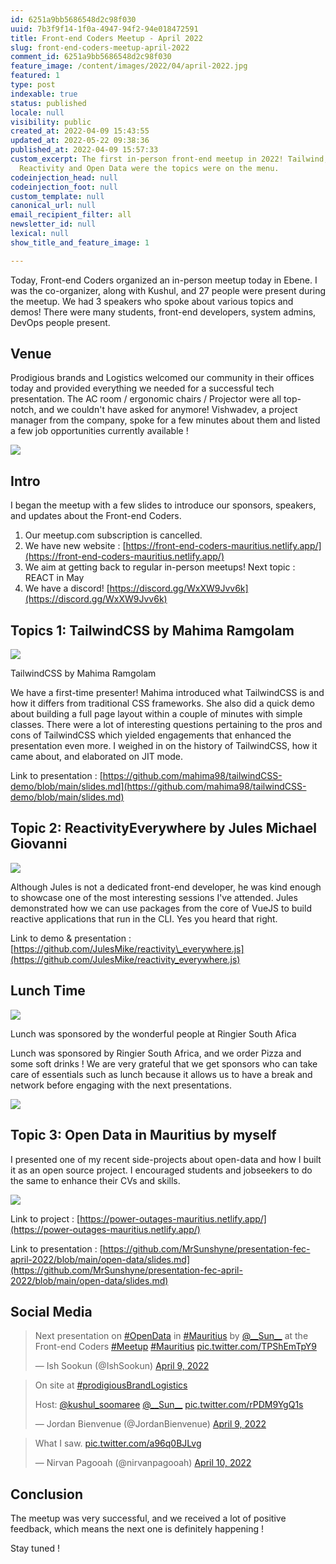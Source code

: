 ```yaml
---
id: 6251a9bb5686548d2c98f030
uuid: 7b3f9f14-1f0a-4947-94f2-94e018472591
title: Front-end Coders Meetup - April 2022
slug: front-end-coders-meetup-april-2022
comment_id: 6251a9bb5686548d2c98f030
feature_image: /content/images/2022/04/april-2022.jpg
featured: 1
type: post
indexable: true
status: published
locale: null
visibility: public
created_at: 2022-04-09 15:43:55
updated_at: 2022-05-22 09:38:36
published_at: 2022-04-09 15:57:33
custom_excerpt: The first in-person front-end meetup in 2022! Tailwind,
  Reactivity and Open Data were the topics were on the menu.
codeinjection_head: null
codeinjection_foot: null
custom_template: null
canonical_url: null
email_recipient_filter: all
newsletter_id: null
lexical: null
show_title_and_feature_image: 1

---
```


Today, Front-end Coders organized an in-person meetup today in Ebene. I was the co-organizer, along with Kushul, and 27 people were present during the meetup. We had 3 speakers who spoke about various topics and demos! There were many students, front-end developers, system admins, DevOps people present.

## Venue

Prodigious brands and Logistics welcomed our community in their offices today and provided everything we needed for a successful tech presentation. The AC room / ergonomic chairs / Projector were all top-notch, and we couldn't have asked for anymore! Vishwadev, a project manager from the company, spoke for a few minutes about them and listed a few job opportunities currently available !

![](/content/images/2022/04/fec-april-group-photo.jpg)

## Intro

I began the meetup with a few slides to introduce our sponsors, speakers, and updates about the Front-end Coders.

1.  Our meetup.com subscription is cancelled.
2.  We have new website : [https://front-end-coders-mauritius.netlify.app/](https://front-end-coders-mauritius.netlify.app/)
3.  We aim at getting back to regular in-person meetups! Next topic : REACT in May
4.  We have a discord! [https://discord.gg/WxXW9Jvv6k](https://discord.gg/WxXW9Jvv6k)

## Topics 1: TailwindCSS by Mahima Ramgolam

![](/content/images/2022/04/mahima-ramgolam-presentation-tailwind.jpg)

TailwindCSS by Mahima Ramgolam

We have a first-time presenter! Mahima introduced what TailwindCSS is and how it differs from traditional CSS frameworks. She also did a quick demo about building a full page layout within a couple of minutes with simple classes. There were a lot of interesting questions pertaining to the pros and cons of TailwindCSS which yielded engagements that enhanced the presentation even more. I weighed in on the history of TailwindCSS, how it came about, and elaborated on JIT mode.

Link to presentation : [https://github.com/mahima98/tailwindCSS-demo/blob/main/slides.md](https://github.com/mahima98/tailwindCSS-demo/blob/main/slides.md)

## Topic 2: ReactivityEverywhere by Jules Michael Giovanni

![](/content/images/2022/04/jules-giovanni-reactivity-presentation.jpg)

Although Jules is not a dedicated front-end developer, he was kind enough to showcase one of the most interesting sessions I've attended. Jules demonstrated how we can use packages from the core of VueJS to build reactive applications that run in the CLI. Yes you heard that right.

Link to demo & presentation : [https://github.com/JulesMike/reactivity\_everywhere.js](https://github.com/JulesMike/reactivity_everywhere.js)

## Lunch Time

![](/content/images/2022/04/image.png)

Lunch was sponsored by the wonderful people at Ringier South Afica

Lunch was sponsored by Ringier South Africa, and we order Pizza and some soft drinks ! We are very grateful that we get sponsors who can take care of essentials such as lunch because it allows us to have a break and network before engaging with the next presentations.

![](/content/images/2022/04/lunch-pizza-meetup.jpg)

## Topic 3: Open Data in Mauritius by myself

I presented one of my recent side-projects about open-data and how I built it as an open source project. I encouraged students and jobseekers to do the same to enhance their CVs and skills.

![](/content/images/2022/04/sandeep-ramgolam-open-data-presentation.jpg)

Link to project : [https://power-outages-mauritius.netlify.app/](https://power-outages-mauritius.netlify.app/)

Link to presentation : [https://github.com/MrSunshyne/presentation-fec-april-2022/blob/main/open-data/slides.md](https://github.com/MrSunshyne/presentation-fec-april-2022/blob/main/open-data/slides.md)

## Social Media

> Next presentation on [#OpenData](https://twitter.com/hashtag/OpenData?src=hash&ref_src=twsrc%5Etfw) in [#Mauritius](https://twitter.com/hashtag/Mauritius?src=hash&ref_src=twsrc%5Etfw) by [@\_\_Sun\_\_](https://twitter.com/__Sun__?ref_src=twsrc%5Etfw) at the Front-end Coders [#Meetup](https://twitter.com/hashtag/Meetup?src=hash&ref_src=twsrc%5Etfw) [#Mauritius](https://twitter.com/hashtag/Mauritius?src=hash&ref_src=twsrc%5Etfw) [pic.twitter.com/TPShEmTpY9](https://t.co/TPShEmTpY9)
> 
> — Ish Sookun (@IshSookun) [April 9, 2022](https://twitter.com/IshSookun/status/1512719834471022596?ref_src=twsrc%5Etfw)

> On site at [#prodigiousBrandLogistics](https://twitter.com/hashtag/prodigiousBrandLogistics?src=hash&ref_src=twsrc%5Etfw)  
>   
> Host: [@kushul\_soomaree](https://twitter.com/kushul_soomaree?ref_src=twsrc%5Etfw) [@\_\_Sun\_\_](https://twitter.com/__Sun__?ref_src=twsrc%5Etfw) [pic.twitter.com/rPDM9YgQ1s](https://t.co/rPDM9YgQ1s)
> 
> — Jordan Bienvenue (@JordanBienvenue) [April 9, 2022](https://twitter.com/JordanBienvenue/status/1512683624528707587?ref_src=twsrc%5Etfw)

> What I saw. [pic.twitter.com/a96q0BJLvg](https://t.co/a96q0BJLvg)
> 
> — Nirvan Pagooah (@nirvanpagooah) [April 10, 2022](https://twitter.com/nirvanpagooah/status/1513028420854517766?ref_src=twsrc%5Etfw)

## Conclusion

The meetup was very successful, and we received a lot of positive feedback, which means the next one is definitely happening !

Stay tuned !